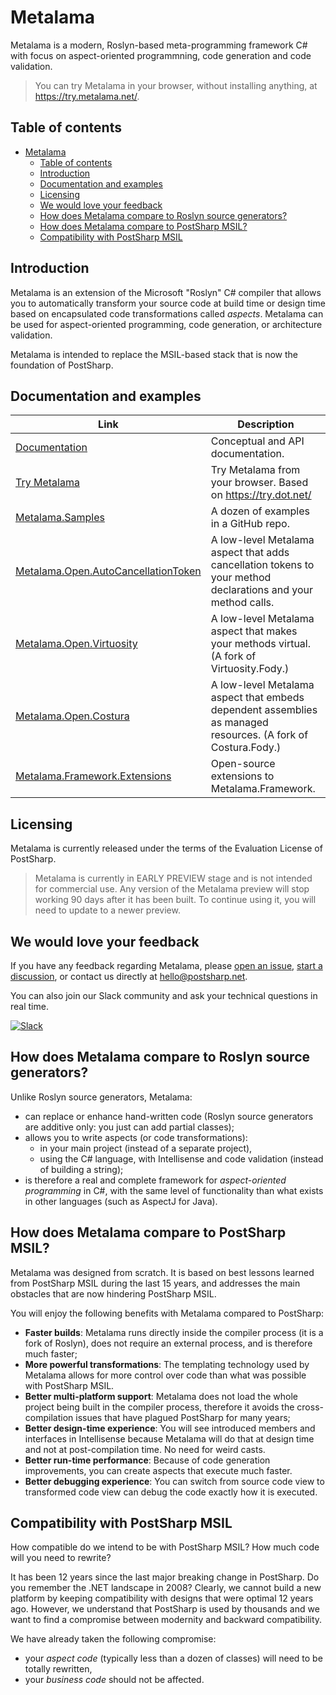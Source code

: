 # Metalama

Metalama is a modern, Roslyn-based meta-programming framework C# with focus on aspect-oriented programmning, code generation and code validation.

> You can try Metalama in your browser, without installing anything, at <https://try.metalama.net/>.

## Table of contents

- [Metalama](#metalama)
  - [Table of contents](#table-of-contents)
  - [Introduction](#introduction)
  - [Documentation and examples](#documentation-and-examples)
  - [Licensing](#licensing)
  - [We would love your feedback](#we-would-love-your-feedback)
  - [How does Metalama compare to Roslyn source generators?](#how-does-metalama-compare-to-roslyn-source-generators)
  - [How does Metalama compare to PostSharp MSIL?](#how-does-metalama-compare-to-postsharp-msil)
  - [Compatibility with PostSharp MSIL](#compatibility-with-postsharp-msil)

## Introduction

Metalama is an extension of the Microsoft "Roslyn" C# compiler that allows you to automatically transform your source code at build time
or design time based on encapsulated code transformations called _aspects_. Metalama can be used for aspect-oriented programming,
code generation, or architecture validation.

Metalama is intended to replace the MSIL-based stack that is now the foundation of PostSharp.

## Documentation and examples

| Link                                                              | Description |
|-------------------------------------------------------------------|------------------------
| [Documentation](https://doc.metalama.net) | Conceptual and API documentation.
| [Try Metalama](https://try.metalama.net) | Try Metalama from your browser. Based on https://try.dot.net/ |
| [Metalama.Samples](https://github.com/postsharp/Metalama.Samples) | A dozen of examples in a GitHub repo. |
| [Metalama.Open.AutoCancellationToken](https://github.com/postsharp/Metalama.Open.AutoCancellationToken) | A low-level Metalama aspect that adds cancellation tokens to your method declarations and your method calls.
| [Metalama.Open.Virtuosity](https://github.com/postsharp/Metalama.Open.Virtuosity) | A low-level Metalama aspect that makes your methods virtual. (A fork of Virtuosity.Fody.)
| [Metalama.Open.Costura](https://github.com/postsharp/Metalama.Open.Costura) | A low-level Metalama aspect that embeds dependent assemblies as managed resources. (A fork of Costura.Fody.)
| [Metalama.Framework.Extensions](https://github.com/postsharp/Metalama.Framework.Extensions) | Open-source extensions to Metalama.Framework.

## Licensing

Metalama is currently released under the terms of the Evaluation License of PostSharp.

> Metalama is currently in EARLY PREVIEW stage and is not intended for commercial use.
> Any version of the Metalama preview will stop working 90 days after it has been built.
> To continue using it, you will need to update to a newer preview.

## We would love your feedback

If you have any feedback regarding Metalama, please [open an issue](https://github.com/postsharp/Metalama/issues/new),
 [start a discussion](https://github.com/postsharp/Metalama/discussions/new), or contact us directly at hello@postsharp.net.

 You can also join our Slack community and ask your technical questions in real time.

 [![Slack](https://img.shields.io/badge/Slack-4A154B?label=Chat%20with%20us%20on&style=flat&logo=slack&logoColor=white)](https://www.postsharp.net/slack)

## How does Metalama compare to Roslyn source generators?

Unlike Roslyn source generators, Metalama:

- can replace or enhance hand-written code (Roslyn source generators are additive only: you just can add partial classes);
- allows you to write aspects (or code transformations):
  - in your main project (instead of a separate project),
  - using the C# language, with Intellisense and code validation (instead of building a string);
- is therefore a real and complete framework for _aspect-oriented programming_ in C#, with the same level of functionality
    than what exists in other languages (such as AspectJ for Java).

## How does Metalama compare to PostSharp MSIL?

Metalama was designed from scratch. It is based on best lessons learned from PostSharp MSIL during the last 15 years,
and addresses the main obstacles that are now hindering PostSharp MSIL.

You will enjoy the following benefits with Metalama compared to PostSharp:

- **Faster builds**: Metalama runs directly inside the compiler process (it is a fork of Roslyn), does not require an external process,
  and is therefore much faster;
- **More powerful transformations**: The templating technology used by Metalama allows for more control over code than what was possible
  with PostSharp MSIL.
- **Better multi-platform support**: Metalama does not load the whole project being built in the compiler process, therefore it avoids the
  cross-compilation issues that have plagued PostSharp for many years;
- **Better design-time experience**: You will see introduced members and interfaces in Intellisense because Metalama will do that
  at design time and not at post-compilation time. No need for weird casts.
- **Better run-time performance**: Because of code generation improvements, you can create aspects that execute much faster.
- **Better debugging experience**:  You can switch from source code view to transformed code view can debug the code exactly
  how it is executed.

## Compatibility with PostSharp MSIL

How compatible do we intend to be with PostSharp MSIL? How much code will you need to rewrite?

It has been 12 years since the last major breaking change in PostSharp. Do you remember the .NET landscape in 2008? Clearly,
we cannot build a new platform by keeping compatibility with designs that were optimal 12 years ago. However, we understand that
PostSharp is used by thousands and we want to find a compromise between modernity and backward compatibility.

We have already taken the following compromise:

- your _aspect code_ (typically less than a dozen of classes) will need to be totally rewritten,
- your _business code_ should not be affected.

